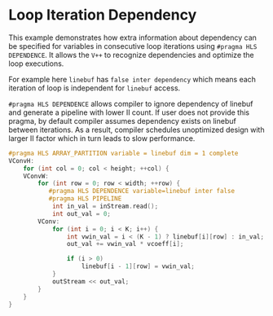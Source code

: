 Loop Iteration Dependency
==========================

This example demonstrates how extra information about dependency can be specified for variables in consecutive loop iterations using 
`#pragma HLS DEPENDENCE`. It allows the `V++` to recognize dependencies and optimize the loop executions.

For example here `linebuf` has `false inter dependency` which means each iteration of loop is independent for `linebuf` access.

`#pragma HLS DEPENDENCE` allows compiler to ignore dependency of linebuf and generate a pipeline with lower II count.
If user does not provide this pragma, by default compiler assumes dependency exists on linebuf between iterations.
As a result, compiler schedules unoptimized design with larger II factor which in turn leads to slow performance.
```c++
#pragma HLS ARRAY_PARTITION variable = linebuf dim = 1 complete
VConvH:
    for (int col = 0; col < height; ++col) {
    VConvW:
        for (int row = 0; row < width; ++row) {
           #pragma HLS DEPENDENCE variable=linebuf inter false
           #pragma HLS PIPELINE
            int in_val = inStream.read();
            int out_val = 0;
        VConv:
            for (int i = 0; i < K; i++) {
                int vwin_val = i < (K - 1) ? linebuf[i][row] : in_val;
                out_val += vwin_val * vcoeff[i];

                if (i > 0)
                    linebuf[i - 1][row] = vwin_val;
            }
            outStream << out_val;
        }
    }
}
```
